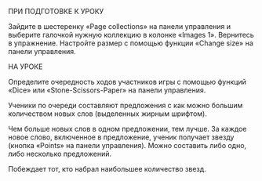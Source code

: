 ПРИ ПОДГОТОВКЕ К УРОКУ

Зайдите в шестеренку «Page collections» на панели управления и выберите галочкой нужную коллекцию в колонке «Images 1». Вернитесь в упражнение. Настройте размер с помощью функции «Change size» на панели управления.

НА УРОКЕ

Определите очередность ходов участников игры с помощью функций «Dice» или «Stone-Scissors-Paper» на панели управления.

Ученики по очереди составляют предложения с как можно большим количеством новых слов (выделенных жирным шрифтом). 

Чем больше новых слов в одном предложении, тем лучше. За каждое новое слово, включенное в предложение, ученик получает звезду (кнопка «Points» на панели управления).  Можно составить либо одно, либо несколько предложений.

Побеждает тот, кто набрал наибольшее количество звезд.
